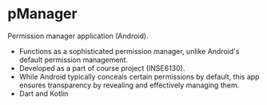 # pManager


Permission manager application (Android).

* Functions as a sophisticated permission manager, unlike Android's default permission management.
* Developed as a part of course project (INSE6130).
* While Android typically conceals certain permissions by default, this app ensures transparency by revealing and effectively managing them.
* Dart and Kotlin
